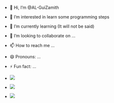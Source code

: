 - 👋 Hi, I’m @AL-GuiZamith
- 👀 I’m interested in learn some programming steps
- 🌱 I’m currently learning (It will not be said)
- 💞️ I’m looking to collaborate on ...
- 📫 How to reach me ...
- 😄 Pronouns: ...
- ⚡ Fun fact: ...

- ![](https://media1.tenor.com/m/01liHPUMFooAAAAC/coraje-el-perro-cobarde-saludando-courage-the-cowardly-dog-smile-hi.gif)

- ![](https://media1.tenor.com/m/iQdfeZjKW8oAAAAd/big-steve-sigma.gif)

- ![](https://media1.tenor.com/m/1oEiYrph50IAAAAd/jackson.gif)

